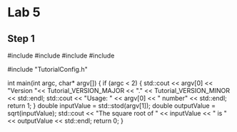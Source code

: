 # Lab 5

## Step 1
  #include <cmath>
  #include <cstdlib>
  #include <iostream>
  #include <string>

  #include "TutorialConfig.h"

  int main(int argc, char* argv[])
  {
    if (argc < 2) {
      std::cout << argv[0] << "Version "<< Tutorial_VERSION_MAJOR << "." << Tutorial_VERSION_MINOR << std::endl;
      std::cout << "Usage: " << argv[0] << " number" << std::endl;
      return 1;
    }
    double inputValue = std::stod(argv[1]);
    double outputValue = sqrt(inputValue);
    std::cout << "The square root of " << inputValue << " is " << outputValue
            << std::endl;
    return 0;
  }

